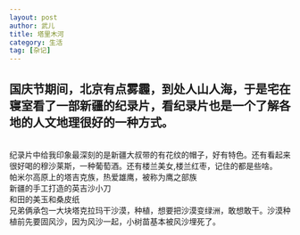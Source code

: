 ```yaml
---
layout: post
author: 武儿
title: 塔里木河
category: 生活
tag: [杂记]
---
```


## 国庆节期间，北京有点雾霾，到处人山人海，于是宅在寝室看了一部新疆的纪录片，看纪录片也是一个了解各地的人文地理很好的一种方式。
<br/>
纪录片中给我印象最深刻的是新疆大叔带的有花纹的帽子，好有特色。还有看起来很好喝的穆沙莱斯，一种葡萄酒。还有楼兰美女,楼兰红枣，记住的都是些啥。
<br/>
帕米尔高原上的塔吉克族，热爱雄鹰，被称为鹰之部族
<br/>
新疆的手工打造的英吉沙小刀
<br/>
和田的美玉和桑皮纸
<br/>
兄弟俩承包一大块塔克拉玛干沙漠，种植，想要把沙漠变绿洲，敢想敢干。沙漠种植前先要固风沙，因为风沙一起，小树苗基本被风沙埋死了。
